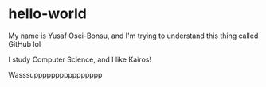 # hello-world
My name is Yusaf Osei-Bonsu, and I'm trying to understand this thing called GitHub lol

I study Computer Science, and I like Kairos!

Wasssupppppppppppppppp
